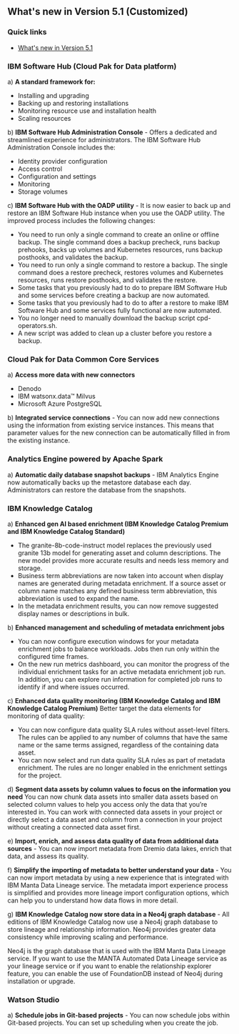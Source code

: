 ## What's new in Version 5.1 (Customized)
### Quick links
- [What's new in Version 5.1](https://www.ibm.com/docs/en/software-hub/5.1.x?topic=overview-whats-new#whats-new__50__title__1)

### IBM Software Hub (Cloud Pak for Data platform) 
a) **A standard framework for:**
   - Installing and upgrading
   - Backing up and restoring installations
   - Monitoring resource use and installation health
   - Scaling resources

b) **IBM Software Hub Administration Console**  - Offers a dedicated and streamlined experience for administrators. The IBM Software Hub Administration Console includes the:
   - Identity provider configuration
   - Access control
   - Configuration and settings
   - Monitoring
   - Storage volumes

c) **IBM Software Hub with the OADP utility** - It is now easier to back up and restore an IBM Software Hub instance when you use the OADP utility. The improved process includes the following changes:

   - You need to run only a single command to create an online or offline backup. The single command does a backup precheck, runs backup prehooks, backs up volumes and Kubernetes resources, runs backup posthooks, and validates the backup.
   - You need to run only a single command to restore a backup. The single command does a restore precheck, restores volumes and Kubernetes resources, runs restore posthooks, and validates the restore.
   - Some tasks that you previously had to do to prepare IBM Software Hub and some services before creating a backup are now automated.
   - Some tasks that you previously had to do to after a restore to make IBM Software Hub and some services fully functional are now automated.
   - You no longer need to manually download the backup script cpd-operators.sh.
   - A new script was added to clean up a cluster before you restore a backup.


### Cloud Pak for Data Common Core Services
a) **Access more data with new connectors** 
   - Denodo
   - IBM watsonx.data™ Milvus
   - Microsoft Azure PostgreSQL

b) **Integrated service connections** - You can now add new connections using the information from existing service instances. This means that parameter values for the new connection can be automatically filled in from the existing instance.


### Analytics Engine powered by Apache Spark
a) **Automatic daily database snapshot backups** - IBM Analytics Engine now automatically backs up the metastore database each day. Administrators can restore the database from the snapshots.


### IBM Knowledge Catalog
a) **Enhanced gen AI based enrichment (IBM Knowledge Catalog Premium and IBM Knowledge Catalog Standard)**
   - The granite-8b-code-instruct model replaces the previously used granite 13b model for generating asset and column descriptions. The new model provides more accurate results and needs less memory and storage.
   - Business term abbreviations are now taken into account when display names are generated during metadata enrichment. If a source asset or column name matches any defined business term abbreviation, this abbreviation is used to expand the name.
   - In the metadata enrichment results, you can now remove suggested display names or descriptions in bulk.

b) **Enhanced management and scheduling of metadata enrichment jobs**
   - You can now configure execution windows for your metadata enrichment jobs to balance workloads. Jobs then run only within the configured time frames.
   - On the new run metrics dashboard, you can monitor the progress of the individual enrichment tasks for an active metadata enrichment job run. In addition, you can explore run information for completed job runs to identify if and where issues occurred.

c) **Enhanced data quality monitoring (IBM Knowledge Catalog and IBM Knowledge Catalog Premium)**
Better target the data elements for monitoring of data quality:
   - You can now configure data quality SLA rules without asset-level filters. The rules can be applied to any number of columns that have the same name or the same terms assigned, regardless of the containing data asset.
   - You can now select and run data quality SLA rules as part of metadata enrichment. The rules are no longer enabled in the enrichment settings for the project.

d) **Segment data assets by column values to focus on the information you need**
You can now chunk data assets into smaller data assets based on selected column values to help you access only the data that you’re interested in. You can work with connected data assets in your project or directly select a data asset and column from a connection in your project without creating a connected data asset first.

e) **Import, enrich, and assess data quality of data from additional data sources** - You can now import metadata from Dremio data lakes, enrich that data, and assess its quality.

f) **Simplify the importing of metadata to better understand your data** - You can now import metadata by using a new experience that is integrated with IBM Manta Data Lineage service. The metadata import experience process is simplified and provides more lineage import configuration options, which can help you to understand how data flows in more detail.

g) **IBM Knowledge Catalog now store data in a Neo4j graph database** -  All editions of IBM Knowledge Catalog now use a Neo4j graph database to store lineage and relationship information. Neo4j provides greater data consistency while improving scaling and performance.

Neo4j is the graph database that is used with the IBM Manta Data Lineage service. If you want to use the MANTA Automated Data Lineage service as your lineage service or if you want to enable the relationship explorer feature, you can enable the use of FoundationDB instead of Neo4j during installation or upgrade.


### Watson Studio
a) **Schedule jobs in Git-based projects** -  You can now schedule jobs within Git-based projects. You can set up scheduling when you create the job.


